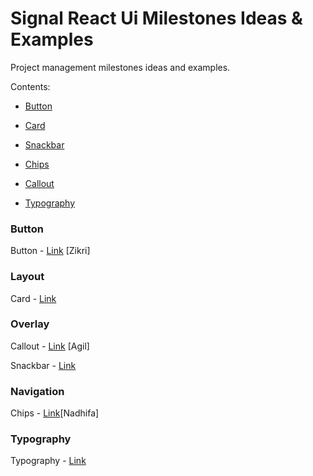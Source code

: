 
  

# Signal React Ui Milestones Ideas & Examples

  

  

Project management milestones ideas and examples.

  

  

Contents:

  

* [Button](#Button)

  

* [Card](#Card)

* [Snackbar](#Overlay)

* [Chips](#Navigation)

* [Callout](#Overlay)

* [Typography](#Typography)

  

  

### Button

Button - [Link](https://gitlab.com/rndDesto/signal-react-ui-intern/-/milestones/1) [Zikri]

  

### Layout

Card - [Link](https://gitlab.com/rndDesto/signal-react-ui-intern/-/milestones/5)

  

### Overlay

Callout - [Link](https://gitlab.com/rndDesto/signal-react-ui-intern/-/milestones/4)  [Agil]

Snackbar - [Link](https://gitlab.com/rndDesto/signal-react-ui-intern/-/milestones/6)

### Navigation

Chips - [Link](https://gitlab.com/rndDesto/signal-react-ui-intern/-/milestones/3)[Nadhifa]

### Typography

Typography - [Link](https://gitlab.com/rndDesto/signal-react-ui-intern/-/milestones/2)

